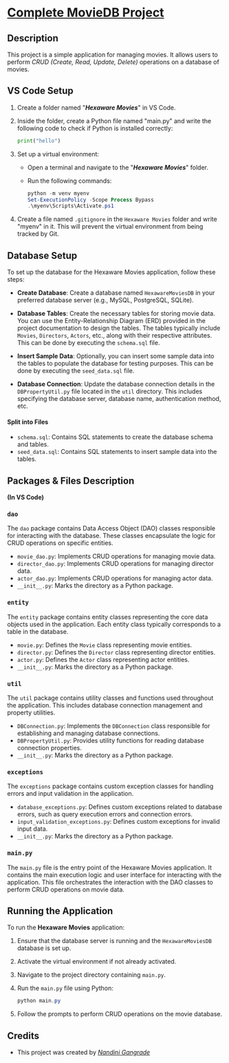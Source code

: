 # [Complete MovieDB Project](https://github.com/nandini-gangrade/Hexaware-Movies)

## Description
This project is a simple application for managing movies. It allows users to perform _CRUD (Create, Read, Update, Delete)_ operations on a database of movies.

## VS Code Setup 

1. Create a folder named "**_Hexaware Movies_**" in VS Code.
2. Inside the folder, create a Python file named "main.py" and write the following code to check if Python is installed correctly:
   
    ```python
    print("hello")
    ```
3. Set up a virtual environment:
   - Open a terminal and navigate to the "**_Hexaware Movies_**" folder.
   - Run the following commands:
     
     ```powershell
     python -m venv myenv
     Set-ExecutionPolicy -Scope Process Bypass
     .\myenv\Scripts\Activate.ps1
     ```
     
4. Create a file named `.gitignore` in the `Hexaware Movies` folder and write "myenv" in it. This will prevent the virtual environment from being tracked by Git.

## Database Setup
To set up the database for the Hexaware Movies application, follow these steps:

- **Create Database**: Create a database named `HexawareMoviesDB` in your preferred database server (e.g., MySQL, PostgreSQL, SQLite).

- **Database Tables**: Create the necessary tables for storing movie data. You can use the Entity-Relationship Diagram (ERD) provided in the project documentation to design the tables. The tables typically include `Movies`, `Directors`, `Actors`, etc., along with their respective attributes. This can be done by executing the `schema.sql` file.

- **Insert Sample Data**: Optionally, you can insert some sample data into the tables to populate the database for testing purposes. This can be done by executing the `seed_data.sql` file.

- **Database Connection**: Update the database connection details in the `DBPropertyUtil.py` file located in the `util` directory. This includes specifying the database server, database name, authentication method, etc.

#### Split into Files

- `schema.sql`: Contains SQL statements to create the database schema and tables.
- `seed_data.sql`: Contains SQL statements to insert sample data into the tables.

## Packages & Files Description
**(In VS Code)**

### `dao`
The `dao` package contains Data Access Object (DAO) classes responsible for interacting with the database. These classes encapsulate the logic for CRUD operations on specific entities.

- `movie_dao.py`: Implements CRUD operations for managing movie data.
- `director_dao.py`: Implements CRUD operations for managing director data.
- `actor_dao.py`: Implements CRUD operations for managing actor data.
- `__init__.py`: Marks the directory as a Python package.

### `entity`
The `entity` package contains entity classes representing the core data objects used in the application. Each entity class typically corresponds to a table in the database.

- `movie.py`: Defines the `Movie` class representing movie entities.
- `director.py`: Defines the `Director` class representing director entities.
- `actor.py`: Defines the `Actor` class representing actor entities.
- `__init__.py`: Marks the directory as a Python package.

### `util`
The `util` package contains utility classes and functions used throughout the application. This includes database connection management and property utilities.

- `DBConnection.py`: Implements the `DBConnection` class responsible for establishing and managing database connections.
- `DBPropertyUtil.py`: Provides utility functions for reading database connection properties.
- `__init__.py`: Marks the directory as a Python package.

### `exceptions`
The `exceptions` package contains custom exception classes for handling errors and input validation in the application.

- `database_exceptions.py`: Defines custom exceptions related to database errors, such as query execution errors and connection errors.
- `input_validation_exceptions.py`: Defines custom exceptions for invalid input data.
- `__init__.py`: Marks the directory as a Python package.

### `main.py`
The `main.py` file is the entry point of the Hexaware Movies application. It contains the main execution logic and user interface for interacting with the application. This file orchestrates the interaction with the DAO classes to perform CRUD operations on movie data.

## Running the Application
To run the **Hexaware Movies** application:

1. Ensure that the database server is running and the `HexawareMoviesDB` database is set up.
2. Activate the virtual environment if not already activated.
3. Navigate to the project directory containing `main.py`.
4. Run the `main.py` file using Python:

   ```powershell
   python main.py
   ```
5. Follow the prompts to perform CRUD operations on the movie database.

## Credits
- This project was created by _[Nandini Gangrade](https://github.com/nandini-gangrade)_
